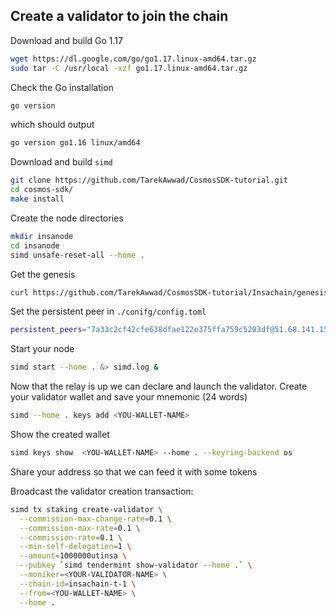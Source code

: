 ## Create a validator to join the chain

Download and build Go 1.17
```bash
wget https://dl.google.com/go/go1.17.linux-amd64.tar.gz
sudo tar -C /usr/local -xzf go1.17.linux-amd64.tar.gz
```

Check the Go installation
```bash
go version
```

which should output
```bash
go version go1.16 linux/amd64
```

Download and build `simd`
```bash
git clone https://github.com/TarekAwwad/CosmosSDK-tutorial.git
cd cosmos-sdk/
make install
```

Create the node directories
```bash
mkdir insanode
cd insanode
simd unsafe-reset-all --home .
```

Get the genesis
```bash
curl https://github.com/TarekAwwad/CosmosSDK-tutorial/Insachain/genesis.json > config/genesis.json
```

Set the persistent peer in `./conifg/config.toml`
```bash
persistent_peers="7a33c2cf42cfe638dfae122e375ffa759c5203df@51.68.141.150:26656"
```

Start your node
```bash
simd start --home . &> simd.log &
```
Now that the relay is up we can declare and launch the validator. Create your validator wallet and save your mnemonic (24 words)
```bash
simd --home . keys add <YOU-WALLET-NAME>
```

Show the created wallet
```bash
simd keys show  <YOU-WALLET-NAME> --home . --keyring-backend os
```

Share your address so that we can feed it with some tokens

Broadcast the validator creation transaction:
```bash
simd tx staking create-validator \
  --commission-max-change-rate=0.1 \
  --commission-max-rate=0.1 \
  --commission-rate=0.1 \
  --min-self-delegation=1 \
  --amount=1000000utinsa \
  --pubkey `simd tendermint show-validator --home .` \
  --moniker=<YOUR-VALIDATOR-NAME> \
  --chain-id=insachain-t-1 \
  --from=<YOU-WALLET-NAME> \
  --home .
```
